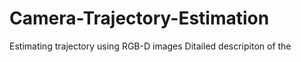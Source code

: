 # Camera-Trajectory-Estimation
Estimating trajectory using RGB-D images
Ditailed descripiton of the 

